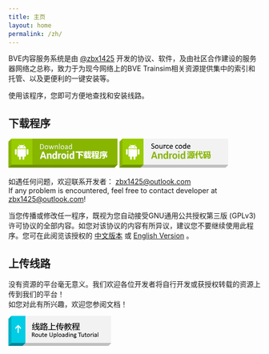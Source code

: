 ```yaml
---
title: 主页
layout: home
permalink: /zh/
---
```


BVE内容服务系统是由 [@zbx1425](https://github.com/zbx1425) 开发的协议、软件，及由社区合作建设的服务器网络之总称，致力于为现今网络上的BVE Trainsim相关资源提供集中的索引和托管、以及更便利的一键安装等。

使用该程序，您即可方便地查找和安装线路。

## 下载程序

[![Android下载程序](/assets/images/btn_download_android.png)](https://api.zbx1425.tk:8953/build/bcs-apk)
[![Android源代码](/assets/images/btn_source_android.png)](https://github.com/BVEContentService/BCSClientAndroid)

如遇任何问题，欢迎联系开发者： [zbx1425@outlook.com](mailto:zbx1425@outlook.com)  
If any problem is encountered, feel free to contact developer at [zbx1425@outlook.com](mailto:zbx1425@outlook.com)!

当您传播或修改任一程序，既视为您自动接受GNU通用公共授权第三版 (GPLv3) 许可协议的全部内容。如您对该协议的内容有所异议，建议您不要继续使用此程序。您可在此阅览该授权的 [中文版本](gplv3_zh.html) 或 [English Version](gplv3.html) 。

## 上传线路

没有资源的平台毫无意义。我们欢迎各位开发者将自行开发或获授权转载的资源上传到我们的平台！  
如您对此有所兴趣，欢迎您参阅文档！

[![线路上传教程](/assets/images/btn_tutorial_upload.png)](prepare.html)